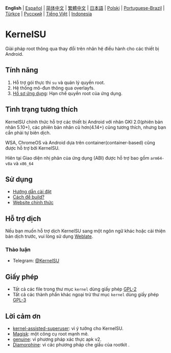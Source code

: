 **English** | [Español](README_ES.md) | [简体中文](README_CN.md) | [繁體中文](README_TW.md) | [日本語](README_JP.md) | [Polski](README_PL.md) | [Portuguese-Brazil](README_PT-BR.md) | [Türkçe](README_TR.md) | [Русский](README_RU.md) | [Tiếng Việt](README_VI.md) | [Indonesia](README_ID.md)

# KernelSU

Giải pháp root thông qua thay đổi trên nhân hệ điều hành cho các thiết bị Android.

## Tính năng

1. Hỗ trợ gói thực thi `su` và quản lý quyền root.
2. Hệ thống mô-đun thông qua overlayfs.
3. [Hồ sơ ứng dụng](https://kernelsu.org/guide/app-profile.html): Hạn chế quyền root của ứng dụng.

## Tình trạng tương thích

KernelSU chính thức hỗ trợ các thiết bị Android với nhân GKI 2.0(phiên bản nhân 5.10+), các phiên bản nhân cũ hơn(4.14+) cũng tương thích, nhưng bạn cần phải tự biên dịch.

WSA, ChromeOS và Android dựa trên container(container-based) cũng được hỗ trợ bởi KernelSU.

Hiên tại Giao diện nhị phân của ứng dụng (ABI) được hỗ trợ bao gồm `arm64-v8a` và `x86_64`

## Sử dụng

- [Hướng dẫn cài đặt](https://kernelsu.org/vi_VN/guide/installation.html)
- [Cách để build?](https://kernelsu.org/vi_VN/guide/how-to-build.html)
- [Website chính thức](https://kernelsu.org/)

## Hỗ trợ dịch

Nếu bạn muốn hỗ trợ dịch KernelSU sang một ngôn ngữ khác hoặc cải thiện bản dịch trước, vui lòng sử dụng [Weblate](https://hosted.weblate.org/engage/kernelsu/).

### Thảo luận

- Telegram: [@KernelSU](https://t.me/KernelSU)

## Giấy phép

- Tất cả các file trong thư mục `kernel` dùng giấy phép [GPL-2](https://www.gnu.org/licenses/old-licenses/gpl-2.0.en.html)
- Tất cả các thành phần khác ngoại trừ thư mục `kernel` dùng giấy phép [GPL-3](https://www.gnu.org/licenses/gpl-3.0.html)

## Lời cảm ơn

- [kernel-assisted-superuser](https://git.zx2c4.com/kernel-assisted-superuser/about/): vì ý tưởng cho KernelSU.
- [Magisk](https://github.com/topjohnwu/Magisk): một công cụ root mạnh mẽ.
- [genuine](https://github.com/brevent/genuine/): vì phương pháp xác thực apk v2.
- [Diamorphine](https://github.com/m0nad/Diamorphine): vì các phương pháp che giấu của rootkit .
